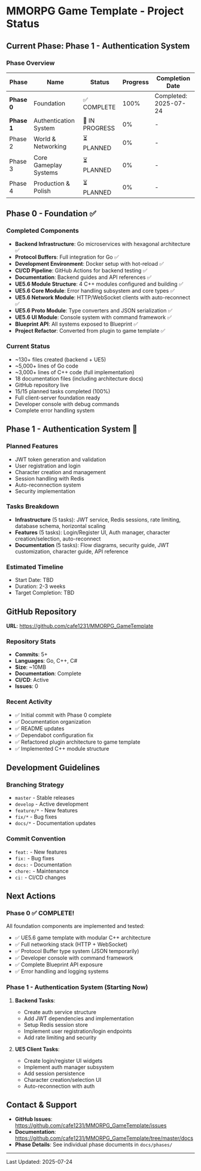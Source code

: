 # MMORPG Game Template - Project Status

## Current Phase: Phase 1 - Authentication System

### Phase Overview
| Phase | Name | Status | Progress | Completion Date |
|-------|------|--------|----------|-----------------|
| **Phase 0** | Foundation | ✅ COMPLETE | 100% | Completed: 2025-07-24 |
| **Phase 1** | Authentication System | 🚧 IN PROGRESS | 0% | - |
| Phase 2 | World & Networking | ⏳ PLANNED | 0% | - |
| Phase 3 | Core Gameplay Systems | ⏳ PLANNED | 0% | - |
| Phase 4 | Production & Polish | ⏳ PLANNED | 0% | - |

## Phase 0 - Foundation ✅

### Completed Components
- **Backend Infrastructure**: Go microservices with hexagonal architecture ✅
- **Protocol Buffers**: Full integration for Go ✅
- **Development Environment**: Docker setup with hot-reload ✅
- **CI/CD Pipeline**: GitHub Actions for backend testing ✅
- **Documentation**: Backend guides and API references ✅
- **UE5.6 Module Structure**: 4 C++ modules configured and building ✅
- **UE5.6 Core Module**: Error handling subsystem and core types ✅
- **UE5.6 Network Module**: HTTP/WebSocket clients with auto-reconnect ✅
- **UE5.6 Proto Module**: Type converters and JSON serialization ✅
- **UE5.6 UI Module**: Console system with command framework ✅
- **Blueprint API**: All systems exposed to Blueprint ✅
- **Project Refactor**: Converted from plugin to game template ✅

### Current Status
- ~130+ files created (backend + UE5)
- ~5,000+ lines of Go code
- ~3,000+ lines of C++ code (full implementation)
- 18 documentation files (including architecture docs)
- GitHub repository live
- 15/15 planned tasks completed (100%)
- Full client-server foundation ready
- Developer console with debug commands
- Complete error handling system

## Phase 1 - Authentication System 🚧

### Planned Features
- JWT token generation and validation
- User registration and login
- Character creation and management
- Session handling with Redis
- Auto-reconnection system
- Security implementation

### Tasks Breakdown
- **Infrastructure** (5 tasks): JWT service, Redis sessions, rate limiting, database schema, horizontal scaling
- **Features** (5 tasks): Login/Register UI, Auth manager, character creation/selection, auto-reconnect
- **Documentation** (5 tasks): Flow diagrams, security guide, JWT customization, character guide, API reference

### Estimated Timeline
- Start Date: TBD
- Duration: 2-3 weeks
- Target Completion: TBD

## GitHub Repository

**URL**: https://github.com/cafe1231/MMORPG_GameTemplate

### Repository Stats
- **Commits**: 5+
- **Languages**: Go, C++, C#
- **Size**: ~10MB
- **Documentation**: Complete
- **CI/CD**: Active
- **Issues**: 0

### Recent Activity
- ✅ Initial commit with Phase 0 complete
- ✅ Documentation organization
- ✅ README updates
- ✅ Dependabot configuration fix
- ✅ Refactored plugin architecture to game template
- ✅ Implemented C++ module structure

## Development Guidelines

### Branching Strategy
- `master` - Stable releases
- `develop` - Active development
- `feature/*` - New features
- `fix/*` - Bug fixes
- `docs/*` - Documentation updates

### Commit Convention
- `feat:` - New features
- `fix:` - Bug fixes
- `docs:` - Documentation
- `chore:` - Maintenance
- `ci:` - CI/CD changes

## Next Actions

### Phase 0 ✅ COMPLETE!
All foundation components are implemented and tested:
- ✅ UE5.6 game template with modular C++ architecture
- ✅ Full networking stack (HTTP + WebSocket)
- ✅ Protocol Buffer type system (JSON temporarily)
- ✅ Developer console with command framework
- ✅ Complete Blueprint API exposure
- ✅ Error handling and logging systems

### Phase 1 - Authentication System (Starting Now)
1. **Backend Tasks**:
   - Create auth service structure
   - Add JWT dependencies and implementation
   - Setup Redis session store
   - Implement user registration/login endpoints
   - Add rate limiting and security

2. **UE5 Client Tasks**:
   - Create login/register UI widgets
   - Implement auth manager subsystem
   - Add session persistence
   - Character creation/selection UI
   - Auto-reconnection with auth

## Contact & Support

- **GitHub Issues**: https://github.com/cafe1231/MMORPG_GameTemplate/issues
- **Documentation**: https://github.com/cafe1231/MMORPG_GameTemplate/tree/master/docs
- **Phase Details**: See individual phase documents in `docs/phases/`

---
Last Updated: 2025-07-24
